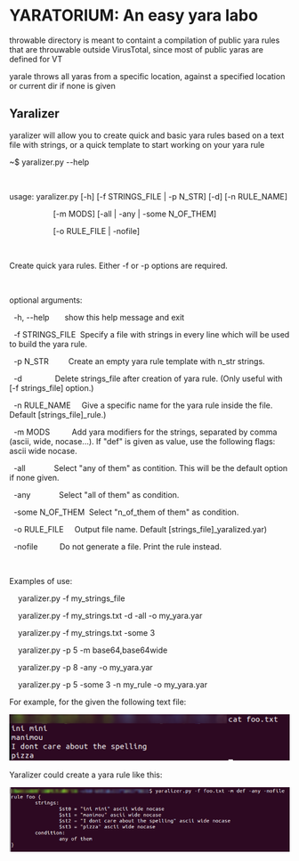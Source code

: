 <h1>YARATORIUM: An easy yara labo</h1>

throwable directory is meant to containt a compilation of public yara rules that are throuwable outside VirusTotal, since most of public yaras are defined for VT

yarale throws all yaras from a specific location, against a specified location or current dir if none is given

<h2> Yaralizer </h2>

yaralizer will allow you to create quick and basic yara rules based on a text file with strings, or a quick template to start working on your yara rule


<p>~$ yaralizer.py --help</p>
<p><br></p>
<p>usage: yaralizer.py [-h] [-f STRINGS_FILE | -p N_STR] [-d] [-n RULE_NAME]</p>
<p>&nbsp; &nbsp; &nbsp; &nbsp; &nbsp; &nbsp; &nbsp; &nbsp; &nbsp; &nbsp; [-m MODS] [-all | -any | -some N_OF_THEM]</p>
<p>&nbsp; &nbsp; &nbsp; &nbsp; &nbsp; &nbsp; &nbsp; &nbsp; &nbsp; &nbsp; [-o RULE_FILE | -nofile]</p>
<p><br></p>
<p>Create quick yara rules. Either -f or -p options are required.</p>
<p><br></p>
<p>optional arguments:</p>
<p>&nbsp; -h, --help &nbsp; &nbsp; &nbsp; show this help message and exit</p>
<p>&nbsp; -f STRINGS_FILE &nbsp;Specify a file with strings in every line which will be used to build the yara rule.</p>
<p>&nbsp; -p N_STR &nbsp; &nbsp; &nbsp; &nbsp; Create an empty yara rule template with n_str strings.</p>
<p>&nbsp; -d &nbsp; &nbsp; &nbsp; &nbsp; &nbsp; &nbsp; &nbsp; Delete strings_file after creation of yara rule. (Only useful with [-f strings_file] option.)</p>
<p>&nbsp; -n RULE_NAME &nbsp; &nbsp; Give a specific name for the yara rule inside the file. Default [strings_file]_rule.)</p>
<p>&nbsp; -m MODS &nbsp; &nbsp; &nbsp; &nbsp; &nbsp;Add yara modifiers for the strings, separated by comma (ascii, wide, nocase...). If &quot;def&quot; is given as value, use the following flags: ascii wide nocase.</p>
<p>&nbsp; -all &nbsp; &nbsp; &nbsp; &nbsp; &nbsp; &nbsp; Select &quot;any of them&quot; as contition. This will be the default option if none given.</p>
<p>&nbsp; -any &nbsp; &nbsp; &nbsp; &nbsp; &nbsp; &nbsp; Select &quot;all of them&quot; as condition.</p>
<p>&nbsp; -some N_OF_THEM &nbsp;Select &quot;n_of_them of them&quot; as condition.</p>
<p>&nbsp; -o RULE_FILE &nbsp; &nbsp; Output file name. Default [strings_file]_yaralized.yar)</p>
<p>&nbsp; -nofile &nbsp; &nbsp; &nbsp; &nbsp; &nbsp;Do not generate a file. Print the rule instead.</p>
<p><br></p>
<p>Examples of use:</p>
<p><span style="white-space:pre;">&nbsp; &nbsp;&nbsp;</span>yaralizer.py -f my_strings_file</p>
<p><span style="white-space:pre;">&nbsp; &nbsp;&nbsp;</span>yaralizer.py -f my_strings.txt -d -all -o my_yara.yar</p>
<p><span style="white-space:pre;">&nbsp; &nbsp;&nbsp;</span>yaralizer.py -f my_strings.txt -some 3</p>
<p><span style="white-space:pre;">&nbsp; &nbsp;&nbsp;</span>yaralizer.py -p 5 -m base64,base64wide</p>
<p><span style="white-space:pre;">&nbsp; &nbsp;&nbsp;</span>yaralizer.py -p 8 -any -o my_yara.yar</p>
<p><span style="white-space:pre;">&nbsp; &nbsp;&nbsp;</span>yaralizer.py -p 5 -some 3 -n my_rule -o my_yara.yar</p>
  
<p></p>

For example, for the given the following text file:

<img src=example_pics/scr1.png>

Yaralizer could create a yara rule like this:

<img src=example_pics/scr2.png>

